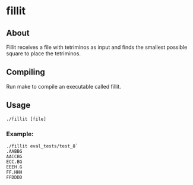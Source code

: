 # fillit

## About
Fillit receives a file with tetriminos as input and finds the smallest possible square to place the tetriminos.

## Compiling

Run make to compile an executable called fillit.

## Usage

`./fillit [file]`

### Example:

```
./fillit eval_tests/test_8`
.AABBG
AACCBG
ECC.BG
EEEH.G
FF.HHH
FFDDDD
```

